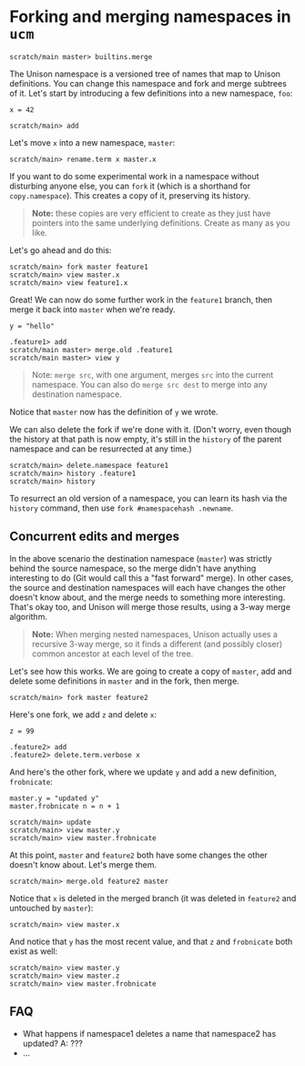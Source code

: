 # Forking and merging namespaces in `ucm`

```ucm:hide
scratch/main master> builtins.merge
```

The Unison namespace is a versioned tree of names that map to Unison definitions. You can change this namespace and fork and merge subtrees of it. Let's start by introducing a few definitions into a new namespace, `foo`:

```unison
x = 42
```

```ucm
scratch/main> add
```

Let's move `x` into a new namespace, `master`:

```ucm
scratch/main> rename.term x master.x
```

If you want to do some experimental work in a namespace without disturbing anyone else, you can `fork` it (which is a shorthand for `copy.namespace`). This creates a copy of it, preserving its history.

> __Note:__ these copies are very efficient to create as they just have pointers into the same underlying definitions. Create as many as you like.

Let's go ahead and do this:

```
scratch/main> fork master feature1
scratch/main> view master.x
scratch/main> view feature1.x
```

Great! We can now do some further work in the `feature1` branch, then merge it back into `master` when we're ready.

```unison
y = "hello"
```

```ucm
.feature1> add
scratch/main master> merge.old .feature1
scratch/main master> view y
```

> Note: `merge src`, with one argument, merges `src` into the current namespace. You can also do `merge src dest` to merge into any destination namespace.

Notice that `master` now has the definition of `y` we wrote.

We can also delete the fork if we're done with it. (Don't worry, even though the history at that path is now empty,
it's still in the `history` of the parent namespace and can be resurrected at any time.)

```ucm
scratch/main> delete.namespace feature1
scratch/main> history .feature1
scratch/main> history
```

To resurrect an old version of a namespace, you can learn its hash via the `history` command, then use `fork #namespacehash .newname`.

## Concurrent edits and merges

In the above scenario the destination namespace (`master`) was strictly behind the source namespace, so the merge didn't have anything interesting to do (Git would call this a "fast forward" merge). In other cases, the source and destination namespaces will each have changes the other doesn't know about, and the merge needs to something more interesting. That's okay too, and Unison will merge those results, using a 3-way merge algorithm.

> __Note:__ When merging nested namespaces, Unison actually uses a recursive 3-way merge, so it finds a different (and possibly closer) common ancestor at each level of the tree.

Let's see how this works. We are going to create a copy of `master`, add and delete some definitions in `master` and in the fork, then merge.

```ucm
scratch/main> fork master feature2
```

Here's one fork, we add `z` and delete `x`:

```unison
z = 99
```

```ucm
.feature2> add
.feature2> delete.term.verbose x
```

And here's the other fork, where we update `y` and add a new definition, `frobnicate`:

```unison
master.y = "updated y"
master.frobnicate n = n + 1
```

```ucm
scratch/main> update
scratch/main> view master.y
scratch/main> view master.frobnicate
```

At this point, `master` and `feature2` both have some changes the other doesn't know about. Let's merge them.

```ucm
scratch/main> merge.old feature2 master
```

Notice that `x` is deleted in the merged branch (it was deleted in `feature2` and untouched by `master`):

```ucm:error
scratch/main> view master.x
```

And notice that `y` has the most recent value, and that `z` and `frobnicate` both exist as well:

```ucm
scratch/main> view master.y
scratch/main> view master.z
scratch/main> view master.frobnicate
```

## FAQ

* What happens if namespace1 deletes a name that namespace2 has updated? A: ???
* ...
